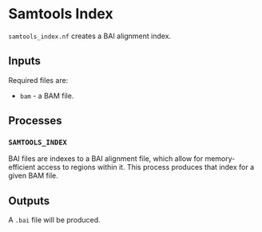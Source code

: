 # Samtools Index

`samtools_index.nf` creates a BAI alignment index.

## Inputs

Required files are:

- `bam` - a BAM file.

## Processes

### `SAMTOOLS_INDEX`

BAI files are indexes to a BAI alignment file, which allow for memory-efficient access to regions within it.
This process produces that index for a given BAM file.

## Outputs

A `.bai` file will be produced.
